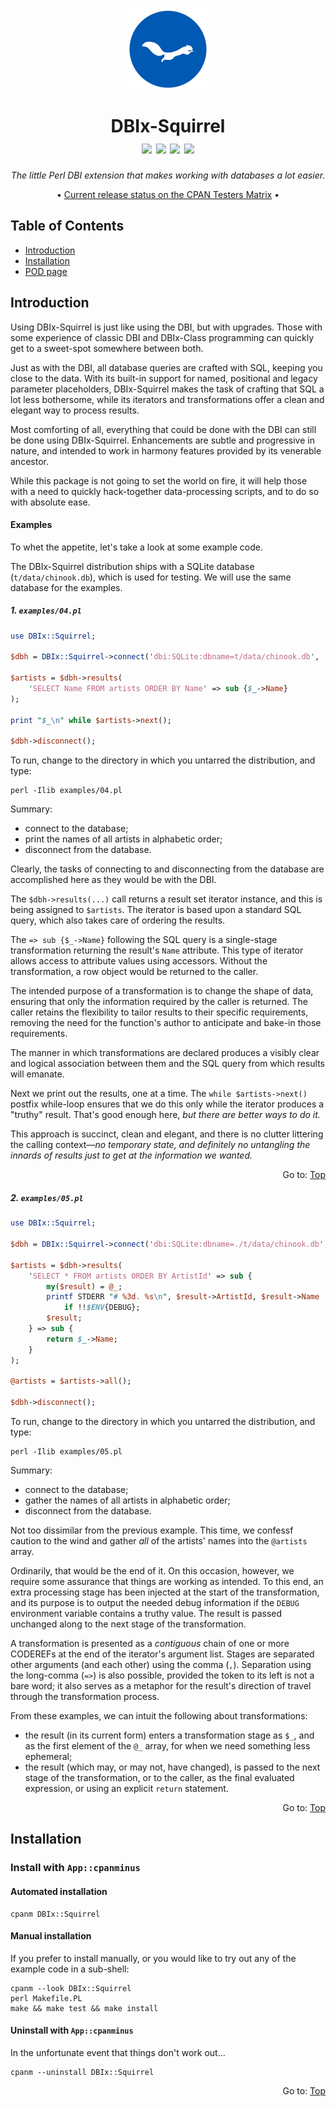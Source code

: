 <div id="dbix-squirrel-top" align="center">
    <a href="https://metacpan.org/dist/DBIx-Squirrel" title="Go to the distribution's page on MetaCPAN"><img src="./resources/images/ekorn.png" width="128"></a>
    <h1>
        DBIx-Squirrel<br>
        <a href="https://metacpan.org/dist/DBIx-Squirrel" title="Go to the distribution's page on MetaCPAN"><img src="https://img.shields.io/cpan/v/DBIx-Squirrel"></a>
        <a href="https://github.com/nukopian/DBIx-Squirrel/releases/tag/1.6.4"><img src="https://img.shields.io/github/v/release/nukopian/DBIx-Squirrel?label=github&color=tan"></a>
        <a href="https://github.com/nukopian/DBIx-Squirrel/releases/tag/1.6.4"><img src="https://img.shields.io/github/release-date/nukopian/DBIx-Squirrel?color=tan"></a>
        <img src="https://img.shields.io/cpan/l/DBIx-Squirrel">
    </h1>
    <p><em>The little Perl DBI extension that makes working with databases
    a lot easier.</em><p>
    <p>• <a href="http://fast-matrix.cpantesters.org/?dist=DBIx-Squirrel%201.6.4">Current release status on the CPAN Testers Matrix</a> •</p>
</div>

## Table of Contents

- [Introduction](#introduction)
- [Installation](#installation)
- [POD page](docs/POD/)


## Introduction

Using DBIx-Squirrel is just like using the DBI, but with upgrades.
Those with some experience of classic DBI and DBIx-Class programming
can quickly get to a sweet-spot somewhere between both.

Just as with the DBI, all database queries are crafted with SQL,
keeping you close to the data. With its built-in support for named,
positional and legacy parameter placeholders, DBIx-Squirrel makes
the task of crafting that SQL a lot less bothersome, while its
iterators and transformations offer a clean and elegant way to
process results.

Most comforting of all, everything that could be done with the DBI
can still be done using DBIx-Squirrel. Enhancements are subtle and
progressive in nature, and intended to work in harmony features
provided by its venerable ancestor.

While this package is not going to set the world on fire, it will
help those with a need to quickly hack-together data-processing
scripts, and to do so with absolute ease.

#### Examples

To whet the appetite, let's take a look at some example code.

The DBIx-Squirrel distribution ships with a SQLite database
(`t/data/chinook.db`), which is used for testing. We will use
the same database for the examples.

##### 1. `examples/04.pl`

```perl
use DBIx::Squirrel;

$dbh = DBIx::Squirrel->connect('dbi:SQLite:dbname=t/data/chinook.db', '', '');

$artists = $dbh->results(
    'SELECT Name FROM artists ORDER BY Name' => sub {$_->Name}
);

print "$_\n" while $artists->next();

$dbh->disconnect();
```

To run, change to the directory in which you untarred the distribution,
and type:

```shell
perl -Ilib examples/04.pl
```

Summary:

- connect to the database;
- print the names of all artists in alphabetic order;
- disconnect from the database.

Clearly, the tasks of connecting to and disconnecting from the database
are accomplished here as they would be with the DBI.

The `$dbh->results(...)` call returns a result set iterator instance,
and this is being assigned to `$artists`. The iterator is based upon
a standard SQL query, which also takes care of ordering the results.

The `=> sub {$_->Name}` following the SQL query is a single-stage
transformation returning the result's `Name` attribute. This type of
iterator allows access to attribute values using accessors. Without the
transformation, a row object would be returned to the caller.

The intended purpose of a transformation is to change the shape of
data, ensuring that only the information required by the caller is
returned. The caller retains the flexibility to tailor results to
their specific requirements, removing the need for the function's 
author to anticipate and bake-in those requirements.

The manner in which transformations are declared produces a visibly
clear and logical association between them and the SQL query from which
results will emanate.

Next we print out the results, one at a time. The `while $artists->next()`
postfix while-loop ensures that we do this only while the iterator
produces a "truthy" result. That's good enough here, *but there are
better ways to do it.*

This approach is succinct, clean and elegant, and there is no clutter
littering the calling context&mdash;*no temporary state, and definitely
no untangling the innards of results just to get at the information
we wanted.*

<div align="right">Go to: <a href="#dbix-squirrel-top">Top</a></div>

##### 2. `examples/05.pl`

```perl
use DBIx::Squirrel;

$dbh = DBIx::Squirrel->connect('dbi:SQLite:dbname=./t/data/chinook.db', '', '');

$artists = $dbh->results(
    'SELECT * FROM artists ORDER BY ArtistId' => sub {
        my($result) = @_;
        printf STDERR "# %3d. %s\n", $result->ArtistId, $result->Name
            if !!$ENV{DEBUG};
        $result;
    } => sub {
        return $_->Name;
    }
);

@artists = $artists->all();

$dbh->disconnect();
```

To run, change to the directory in which you untarred the distribution,
and type:

```shell
perl -Ilib examples/05.pl
```

Summary:

- connect to the database;
- gather the names of all artists in alphabetic order;
- disconnect from the database.

Not too dissimilar from the previous example. This time, we confessf caution
to the wind and gather *all* of the artists' names into the `@artists`
array.

Ordinarily, that would be the end of it. On this occasion, however,
we require some assurance that things are working as intended. To this
end, an extra processing stage has been injected at the start of the
transformation, and its purpose is to output the needed debug information
if the `DEBUG` environment variable contains a truthy value. The result
is passed unchanged along to the next stage of the transformation.

A transformation is presented as a *contiguous* chain of one or
more CODEREFs at the end of the iterator's argument list. Stages
are separated other arguments (and each other) using the comma
(`,`). Separation using the long-comma (`=>`) is also possible, provided
the token to its left is not a bare word; it also serves as a metaphor
for the result's direction of travel through the transformation
process.

From these examples, we can intuit the following about transformations:

- the result (in its current form) enters a transformation stage as `$_`,
and as the first element of the `@_` array, for when we need something
less ephemeral;
- the result (which may, or may not, have changed), is passed to the
next stage of the transformation, or to the caller, as the final
evaluated expression, or using an explicit `return` statement.

<div align="right">Go to: <a href="#dbix-squirrel-top">Top</a></div>

## Installation

### Install with `App::cpanminus`

#### Automated installation

```shell
cpanm DBIx::Squirrel
```

#### Manual installation

If you prefer to install manually, or you would like to try out any of the
example code in a sub-shell:

```shell
cpanm --look DBIx::Squirrel
perl Makefile.PL
make && make test && make install
```

#### Uninstall with `App::cpanminus`

In the unfortunate event that things don't work out...
```shell
cpanm --uninstall DBIx::Squirrel
```

<div align="right">Go to: <a href="#dbix-squirrel-top">Top</a></div>
